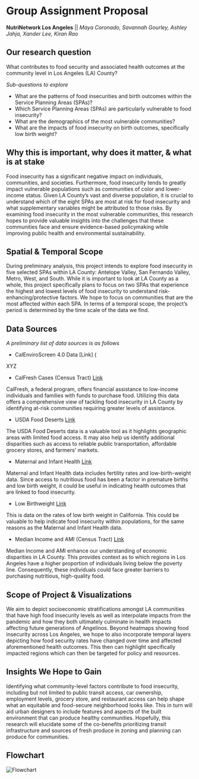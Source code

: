 # Group Assignment Proposal
**NutriNetwork Los Angeles** ||
*Maya Coronado, Savannah Gourley, Ashley Jahja, Xander Lee, Kiran Rao*


## Our research question
What contributes to food security and associated health outcomes at the community level in Los Angeles (LA) County?

*Sub-questions to explore*
- What are the patterns of food insecurities and birth outcomes within the Service Planning Areas (SPAs)?
- Which Service Planning Areas (SPAs) are particularly vulnerable to food insecurity?
- What are the demographics of the most vulnerable communities?
- What are the impacts of food insecurity on birth outcomes, specifically low birth weight?

## Why this is important, why does it matter, & what is at stake
Food insecurity has a significant negative impact on individuals, communities, and societies. Furthermore, food insecurity tends to greatly impact vulnerable populations such as communities of color and lower-income status. Given LA County’s vast and diverse population, it is crucial to understand which of the eight SPAs are most at risk for food insecurity and what supplementary variables might be attributed to those risks. By examining food insecurity in the most vulnerable communities, this research hopes to provide valuable insights into the challenges that these communities face and ensure evidence-based policymaking while improving public health and environmental sustainability.

## Spatial & Temporal Scope
During preliminary analysis, this project intends to explore food insecurity in five selected SPAs within LA County: Antelope Valley, San Fernando Valley, Metro, West, and South. While it is important to look at LA County as a whole, this project specifically plans to focus on two SPAs that experience the highest and lowest levels of food insecurity to understand risk-enhancing/protective factors. We hope to focus on communities that are the most affected within each SPA. In terms of a temporal scope, the project’s period is determined by the time scale of the data we find.

## Data Sources 
*A preliminary list of data sources is as follows*
- CalEnviroScreen 4.0 Data [Link] (

XYZ
- CalFresh Cases (Census Tract) [Link](https://geohub.lacity.org/datasets/b308cb7ebdc84d64963416a4a3f50683_0/explore?location=34.564300%2C-118.028953%2C8.94)
 
CalFresh, a federal program, offers financial assistance to low-income individuals and families with funds to purchase food. Utilizing this data offers a comprehensive view of tackling food insecurity in LA County by identifying at-risk communities requiring greater levels of assistance.  

- USDA Food Deserts [Link](https://geohub.lacity.org/datasets/7fb7f906515a490486a173bdba086d1b_0/explore?location=34.580139%2C-117.871049%2C10.61)

The USDA Food Deserts data is a valuable tool as it highlights geographic areas with limited food access. It may also help us identify additional disparities such as access to reliable public transportation, affordable grocery stores, and farmers' markets. 

- Maternal and Infant Health [Link](https://trackingcalifornia.org/maternal-and-infant-health/what-is-maternal-and-infant-health)

Maternal and Infant Health data includes fertility rates and low-birth-weight data. Since access to nutritious food has been a factor in premature births and low birth weight, it could be useful in indicating health outcomes that are linked to food insecurity. 

- Low Birthweight [Link](https://www.cdph.ca.gov/Programs/CFH/DMCAH/surveillance/Pages/Low-Birthweight.aspx)

This is data on the rates of low birth weight in California. This could be valuable to help indicate food insecurity within populations, for the same reasons as the Maternal and Infant Health data. 

- Median Income and AMI (Census Tract) [Link](https://geohub.lacity.org/datasets/5455a5c504064c38b5ac9638d8580d92_0/explore?location=34.517261%2C-117.956678%2C9.00)

Median Income and AMI enhance our understanding of economic disparities in LA County. This provides context as to which regions in Los Angeles have a higher proportion of individuals living below the poverty line. Consequently, these individuals could face greater barriers to purchasing nutritious, high-quality food. 

## Scope of Project & Visualizations
We aim to depict socioeconomic stratifications amongst LA communities that have high food insecurity levels as well as interpolate impacts from the pandemic and how they both ultimately culminate in health impacts affecting future generations of Angelinos. Beyond heatmaps showing food insecurity across Los Angeles, we hope to also incorporate temporal layers depicting how food security rates have changed over time and affected aforementioned health outcomes. This then can highlight specifically impacted regions which can then be targeted for policy and resources. 

## Insights We Hope to Gain
Identifying what community-level factors contribute to food insecurity, including but not limited to public transit access, car ownership, employment levels, grocery store, and restaurant access can help shape what an equitable and food-secure neighborhood looks like. This in turn will aid urban designers to include features and aspects of the built environment that can produce healthy communities. Hopefully, this research will elucidate some of the co-benefits prioritizing transit infrastructure and sources of fresh produce in zoning and planning can produce for communities. 

## Flowchart
![Flowchart](https://github.com/kiranr24/AMKSX/assets/156030240/4aeeebcb-f81e-4307-a78a-126282a282dc)

  
